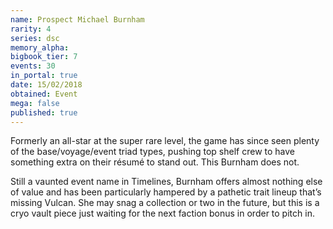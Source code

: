 ```yaml
---
name: Prospect Michael Burnham
rarity: 4
series: dsc
memory_alpha:
bigbook_tier: 7
events: 30
in_portal: true
date: 15/02/2018
obtained: Event
mega: false
published: true
---
```


Formerly an all-star at the super rare level, the game has since seen plenty of the base/voyage/event triad types, pushing top shelf crew to have something extra on their résumé to stand out. This Burnham does not.

Still a vaunted event name in Timelines, Burnham offers almost nothing else of value and has been particularly hampered by a pathetic trait lineup that’s missing Vulcan. She may snag a collection or two in the future, but this is a cryo vault piece just waiting for the next faction bonus in order to pitch in.
